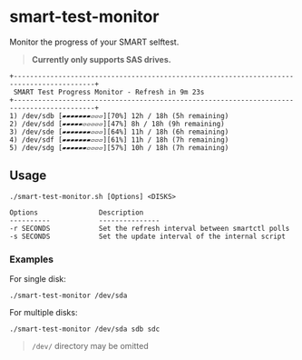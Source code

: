 # smart-test-monitor
Monitor the progress of your SMART selftest.


> **Currently only supports SAS drives.**


```
+------------------------------------------------------------------------------------------+
 SMART Test Progress Monitor - Refresh in 9m 23s
+------------------------------------------------------------------------------------------+
1) /dev/sdb [▰▰▰▰▰▰▰▱▱▱][70%] 12h / 18h (5h remaining)
2) /dev/sdd [▰▰▰▰▰▱▱▱▱▱][47%] 8h / 18h (9h remaining)
3) /dev/sde [▰▰▰▰▰▰▰▱▱▱][64%] 11h / 18h (6h remaining)
4) /dev/sdf [▰▰▰▰▰▰▰▱▱▱][61%] 11h / 18h (7h remaining)
5) /dev/sdg [▰▰▰▰▰▰▱▱▱▱][57%] 10h / 18h (7h remaining)
```

## Usage
```
./smart-test-monitor.sh [Options] <DISKS>

Options               Description
----------            ---------------
-r SECONDS            Set the refresh interval between smartctl polls
-s SECONDS            Set the update interval of the internal script
```

### Examples
For single disk: 
```
./smart-test-monitor /dev/sda
```

For multiple disks:
```
./smart-test-monitor /dev/sda sdb sdc
```

> `/dev/` directory may be omitted







